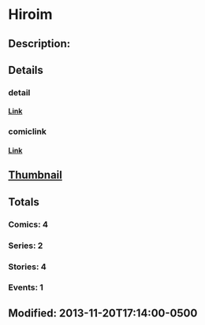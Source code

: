 # Hiroim
## Description: 
## Details
### detail
#### [Link](http://marvel.com/characters/962/hiroim?utm_campaign=apiRef&utm_source=225578a89fc76f3d20fbffda5d17a88d)
### comiclink
#### [Link](http://marvel.com/comics/characters/1010703/hiroim?utm_campaign=apiRef&utm_source=225578a89fc76f3d20fbffda5d17a88d)
## [Thumbnail](http://i.annihil.us/u/prod/marvel/i/mg/9/60/528d341abd6d9.jpg)
## Totals
### Comics: 4
### Series: 2
### Stories: 4
### Events: 1
## Modified: 2013-11-20T17:14:00-0500